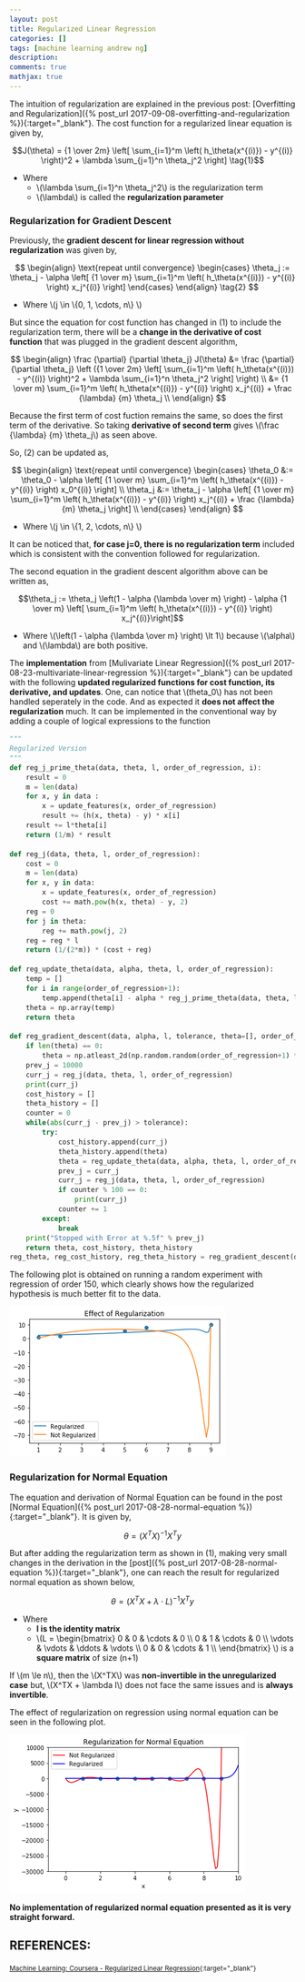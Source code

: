 ```yaml
---
layout: post
title: Regularized Linear Regression
categories: []
tags: [machine learning andrew ng]
description:
comments: true
mathjax: true
---
```


The intuition of regularization are explained in the previous post: [Overfitting and Regularization]({% post_url 2017-09-08-overfitting-and-regularization %}){:target="_blank"}. The cost function for a regularized linear equation is given by,

$$J(\theta) = {1 \over 2m} \left[ \sum_{i=1}^m \left( h_\theta(x^{(i)}) - y^{(i)} \right)^2 + \lambda \sum_{j=1}^n \theta_j^2 \right] \tag{1}$$

* Where
  * \\(\lambda \sum_{i=1}^n \theta_j^2\\) is the regularization term
  * \\(\lambda\\) is called the **regularization parameter**

### Regularization for Gradient Descent

Previously, the **gradient descent for linear regression without regularization** was given by,

$$
  \begin{align}
    \text{repeat until convergence}
    \begin{cases}
      \theta_j := \theta_j - \alpha \left[ {1 \over m} \sum_{i=1}^m \left( h_\theta(x^{(i)}) - y^{(i)} \right) x_j^{(i)} \right]
    \end{cases}
  \end{align}
  \tag{2}
$$

* Where \\(j \in \\{0, 1, \cdots, n\\} \\)

But since the equation for cost function has changed in (1) to include the regularization term, there will be a **change in the derivative of cost function** that was plugged in the gradient descent algorithm,

$$
  \begin{align}
    \frac {\partial} {\partial \theta_j} J(\theta) &= \frac {\partial} {\partial \theta_j} \left ({1 \over 2m} \left[ \sum_{i=1}^m \left( h_\theta(x^{(i)}) - y^{(i)} \right)^2 + \lambda \sum_{i=1}^n \theta_j^2 \right] \right) \\
    &= {1 \over m} \sum_{i=1}^m \left( h_\theta(x^{(i)}) - y^{(i)} \right) x_j^{(i)} + \frac {\lambda} {m} \theta_j \\
  \end{align}
$$

Because the first term of cost fuction remains the same, so does the first term of the derivative. So taking **derivative of second term** gives \\(\frac {\lambda} {m} \theta_j\\) as seen above.

So, (2) can be updated as, 

$$
  \begin{align}
    \text{repeat until convergence}
    \begin{cases}
      \theta_0 &:= \theta_0 - \alpha \left[ {1 \over m} \sum_{i=1}^m \left( h_\theta(x^{(i)}) - y^{(i)} \right) x_0^{(i)} \right] \\
      \theta_j &:= \theta_j - \alpha \left[ {1 \over m} \sum_{i=1}^m \left( h_\theta(x^{(i)}) - y^{(i)} \right) x_j^{(i)} + \frac {\lambda} {m} \theta_j \right] \\
    \end{cases}
  \end{align}
$$

* Where \\(j \in \\{1, 2, \cdots, n\\} \\)

It can be noticed that, **for case j=0, there is no regularization term** included which is consistent with the convention followed for 
regularization.

The second equation in the gradient descent algorithm above can be written as, 

$$\theta_j := \theta_j \left(1 - \alpha {\lambda \over m} \right) - \alpha {1 \over m} \left[ \sum_{i=1}^m \left( h_\theta(x^{(i)}) - y^{(i)} \right) x_j^{(i)}\right]$$

* Where \\(\left(1 - \alpha {\lambda \over m} \right) \lt 1\\) because \\(\alpha\\) and \\(\lambda\\) are both positive. 

The **implementation** from [Mulivariate Linear Regression]({% post_url 2017-08-23-multivariate-linear-regression %}){:target="_blank"} can be updated with the following **updated regularized functions for cost function, its derivative, and updates**. One, can notice that \\(theta_0\\) has not been handled seperately in the code. And as expected it **does not affect the regularization** much. It can be implemented in the conventional way by adding a couple of logical expressions to the function 

~~~python
"""
Regularized Version
"""
def reg_j_prime_theta(data, theta, l, order_of_regression, i):
    result = 0
    m = len(data)
    for x, y in data :
        x = update_features(x, order_of_regression)
        result += (h(x, theta) - y) * x[i]
    result += l*theta[i]
    return (1/m) * result

def reg_j(data, theta, l, order_of_regression):
    cost = 0
    m = len(data)
    for x, y in data:
        x = update_features(x, order_of_regression)
        cost += math.pow(h(x, theta) - y, 2)
    reg = 0
    for j in theta:
        reg += math.pow(j, 2)
    reg = reg * l
    return (1/(2*m)) * (cost + reg)

def reg_update_theta(data, alpha, theta, l, order_of_regression):
    temp = []
    for i in range(order_of_regression+1):
        temp.append(theta[i] - alpha * reg_j_prime_theta(data, theta, l, order_of_regression, i))
    theta = np.array(temp)
    return theta

def reg_gradient_descent(data, alpha, l, tolerance, theta=[], order_of_regression = 2):
    if len(theta) == 0:
        theta = np.atleast_2d(np.random.random(order_of_regression+1) * 100).T
    prev_j = 10000
    curr_j = reg_j(data, theta, l, order_of_regression)
    print(curr_j)
    cost_history = []
    theta_history = [] 
    counter = 0
    while(abs(curr_j - prev_j) > tolerance):
        try:
            cost_history.append(curr_j)
            theta_history.append(theta)
            theta = reg_update_theta(data, alpha, theta, l, order_of_regression)
            prev_j = curr_j
            curr_j = reg_j(data, theta, l, order_of_regression)
            if counter % 100 == 0:
                print(curr_j)
            counter += 1
        except:
            break
    print("Stopped with Error at %.5f" % prev_j)
    return theta, cost_history, theta_history
reg_theta, reg_cost_history, reg_theta_history = reg_gradient_descent(data, 0.01, 1, 0.0001, order_of_regression=150)
~~~

The following plot is obtained on running a random experiment with regression of order 150, which clearly shows how the regularized hypothesis is much better fit to the data.

![Regularizated Linear Regression](/assets/2017-09-11-regularized-linear-regression/fig-1-regularized-linear-regression.png?raw=true)

### Regularization for Normal Equation

The equation and derivation of Normal Equation can be found in the post [Normal Equation]({% post_url 2017-08-28-normal-equation %}){:target="_blank"}. It is given by, 

$$\theta = \left( X^TX \right)^{-1}X^Ty$$

But after adding the regularization term as shown in (1), making very small changes in the derivation in the [post]({% post_url 2017-08-28-normal-equation %}){:target="_blank"}, one can reach the result for regularized normal equation as shown below,

$$\theta = \left( X^TX + \lambda \cdot L\right)^{-1}X^Ty$$

* Where 
  * **I is the identity matrix**
  * \\(L = \begin{bmatrix} 0 & 0 & \cdots &  0 \\\\ 0 & 1 & \cdots & 0 \\\\ \vdots & \vdots & \ddots & \vdots \\\\ 0 & 0 & \cdots & 1 \\\\ \end{bmatrix} \\) is a **square matrix** of size (n+1)

If \\(m \le n\\), then the \\(X^TX\\) was **non-invertible in the unregularized case** but, \\(X^TX + \lambda I\\) does not face the same issues and is **always invertible**.

The effect of regularization on regression using normal equation can be seen in the following plot.

![Regularizated Linear Regression](/assets/2017-09-11-regularized-linear-regression/fig-2-regularization-for-normal-equation.png?raw=true)

**No implementation of regularized normal equation presented as it is very straight forward.** 

## REFERENCES:

<small>[Machine Learning: Coursera - Regularized Linear Regression](https://www.coursera.org/learn/machine-learning/lecture/QrMXd/regularized-linear-regression){:target="_blank"}</small>
